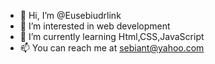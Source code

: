 - 👋 Hi, I’m @Eusebiudrlink
- 👀 I’m interested in web development
- 🌱 I’m currently learning Html,CSS,JavaScript
- 📫 You can reach me at sebiant@yahoo.com

<!---
Eusebiudrlink/Eusebiudrlink is a ✨ special ✨ repository because its `README.md` (this file) appears on your GitHub profile.
You can click the Preview link to take a look at your changes.
--->
